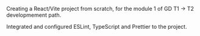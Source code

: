 Creating a React/Vite project from scratch, for the module 1 of GD T1 -> T2 developmement path.

Integrated and configured ESLint, TypeScript and Prettier to the project.
